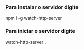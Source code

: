 
### Para instalar o servidor digite 
npm i -g watch-http-server

### Para iniciar o servidor digite 
watch-http-server .
